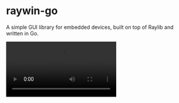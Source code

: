# raywin-go
A simple GUI library for embedded devices, built on top of Raylib and written in Go.

<video src="https://github.com/user-attachments/assets/b2c7a889-418f-4251-aca9-d72ff4382b5c" controls="controls" style="max-width: 500px;">
</video>

